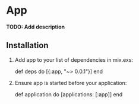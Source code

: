 # App

**TODO: Add description**

## Installation

  1. Add app to your list of dependencies in mix.exs:

        def deps do
          [{:app, "~> 0.0.1"}]
        end

  2. Ensure app is started before your application:

        def application do
          [applications: [:app]]
        end
